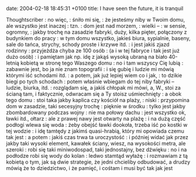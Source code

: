 date: 2004-02-18 18:45:31 +0100
title: I have seen the future, it is tranquil

Thoughtscriber
: no więc,
: śniło mi się,
: że jesteśmy niby w Twoim domu, ale wszystko jest inaczej
: tzn.
: dom jest nad morzem,
: wielki –
: w sensie, ogromny,
: jakby trochę na zasadzie fabryki, duży, kilka pięter, połączony z budynkiem do pracy
: w tym domu wszystko, jakieś biura, sypialnie, baseny, sale do tańca, strychy, schody proste i krzywe itd.
: i jest jakiś zjazd rodzinny
: przyjeżdża chyba ze 100 osób
: (a i w tej fabryce i tak jest już dużo osób)
: i pamiętam jak np. idę z jakąś wysoką ubraną na biało 40-letnią kobietą w stronę tego Waszego domu
: no i tam wszyscy Cię lubią
: zabawnie jest, bo ja nie znam topografii
: i się gubię i ludzie mi mówią którymi iść schodami itd.
: a potem, jak już lepiej wiem co i jak,
: to dzikie biegi po tych schodach
: potem właśnie wbiegam do tej niby fabryki – ludzie, biurka, itd.
: rozglądam się, a jakiś chłopak mi mówi, a, W., stoi za ścianą tam, i faktycznie, odwracam się a Ty stoisz uśmiechnięty
: a obok tego domu
: stoi taka jakby kaplica czy kościół na plaży,
: niski
: przypomina dom w zasadzie, taki secesyjny trochę
: pięknie w środku
: tylko jest jakby zbombardowany podczas wojny
: nie ma połowy dachu
: jest wszystko ok, ławki itd., ołtarz
: ale z prawej nawy jest otwarty na plażę
: i na dużą część podłogi wlewa się woda
: żeby obejść ławki dookoła, trzeba iść po kostki w tej wodzie
: i idę tamtędy z jakimś quasi-hrabią, który mi opowiada czemu tak jest
: a potem
: jakiś czas trwa ta uroczystość
: i później widać jak przez jakby taki wysoki element, kawałek ściany, wiesz, na wysokości metra, ale szeroki
: robi się taki miniwodospad, taki jednostajny, bez dźwięku
: no i na podłodze robi się wody do kolan
: ledwo stamtąd wyłażę
: i rozmawiam z tą kobietą o tym, jak są dwie strategie, że jedni chcieliby odbudować, a drudzy mówią że to dziedzictwo, i że pamięć, i cośtam i musi być tak jak jest
